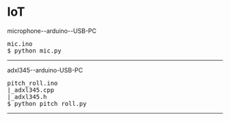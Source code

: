 # IoT
microphone--arduino--USB-PC
<pre>
mic.ino
$ python mic.py
</pre>
--------------------------
adxl345--arduino-USB-PC
<pre>
pitch_roll.ino
|_adxl345.cpp
|_adxl345.h
$ python pitch_roll.py
</pre>
--------------------------
